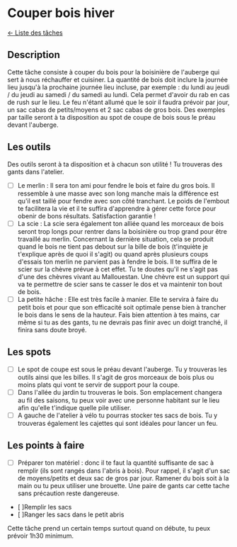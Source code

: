 # Couper bois hiver
[← Liste des tâches](../)

## Description
Cette tâche consiste à couper du bois pour la boisinière de l'auberge qui sert à nous réchauffer et cuisiner. La quantité de bois doit inclure la journée lieu jusqu'à la prochaine journée lieu incluse, par exemple : du lundi au jeudi / du jeudi au samedi / du samedi au lundi. Cela permet d'avoir du rab  en cas de rush sur le lieu. 
Le feu n'étant allumé que le soir il faudra prévoir par jour, un sac cabas de petits/moyens et 2 sac cabas de gros bois. Des exemples par taille seront à ta disposition au spot de coupe de bois sous le préau devant l'auberge. 

## Les outils
Des outils seront à ta disposition et à chacun son utilité ! Tu trouveras des gants dans l'atelier. 

- [ ] Le merlin : Il sera ton ami pour fendre le bois et faire du gros bois. Il ressemble à une masse avec son long manche mais la différence est qu'il est taillé pour fendre avec son côté tranchant. Le poids de l'embout te facilitera la vie et il te suffira d'apprendre à gérer cette force pour obenir de bons résultats. Satisfaction garantie !
- [ ] La scie : La scie sera également ton alliée quand les morceaux de bois seront trop longs pour rentrer dans la boisinière ou trop grand pour être travaillé au merlin. Concernant la dernière situation, cela se produit quand le bois ne tient pas debout sur la bille de bois (t'inquiète je t'explique après de quoi il s'agit) ou quand après plusieurs coups d'essais ton merlin ne parvient pas à fendre le bois. Il te suffira de le scier sur la chèvre prévue à cet effet. Tu te doutes qu'il ne s'agit pas d'une des chèvres vivant au Mallouestan. Une chèvre est un support qui va te permettre de scier sans te casser le dos et va maintenir ton bout de bois. 
- [ ] La petite hâche : Elle est très facile à manier. Elle te servira à faire du petit bois et pour que son efficacité soit optimale pense bien à trancher le bois dans le sens de la hauteur. Fais bien attention à tes mains, car même si tu as des gants, tu ne devrais pas finir avec un doigt tranché, il finira sans doute broyé.

## Les spots

- [ ] Le spot de coupe est sous le préau devant l'auberge. Tu y trouveras les outils ainsi que les billes. Il s'agit de gros morceaux de bois plus ou moins plats qui vont te servir de support pour la coupe. 
- [ ] Dans l'allée du jardin tu trouveras le bois. Son emplacement changera au fil des saisons, tu peux voir avec une personne habitant sur le lieu afin qu'elle t'indique quelle pile utiliser. 
- [ ] A gauche de l'atelier à vélo tu pourras stocker tes sacs de bois. Tu y trouveras également les cajettes qui sont idéales pour lancer un feu. 

## Les points à faire

- [ ] Préparer ton matériel : donc il te faut la quantité suffisante de sac à remplir (ils sont rangés dans l'abris à bois). Pour rappel, il s'agit d'un sac de moyens/petits et deux sac de gros par jour. Ramener du bois soit à la main ou tu peux utiliser une brouette. Une paire de gants car cette tache sans précaution reste dangereuse. 
- [ ]Remplir les sacs 
- [ ]Ranger les sacs dans le petit abris

Cette tâche prend un certain temps surtout quand on débute, tu peux prévoir 1h30 minimum.



